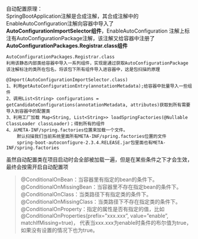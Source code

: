 自动配置原理：  
SpringBootApplication注解是合成注解，其合成注解中的EnableAutoConfiguration注解向容器中导入了**AutoConfigurationImportSelector组件**，EnableAutoConfiguration
注解上标注有AutoConfigurationPackage注解，该注解又给容器中注册了**AutoConfigurationPackages.Registrar.class组件**  
```
AutoConfigurationPackages.Registrar.class  
利用该静态内部类给容器中导入一系列组件，实现是通过获取AutoConfigurationPackage该注解标注的类所在包名，将该包下所有组件导入进容器中，这是包扫描的原理
```

```
@Import(AutoConfigurationImportSelector.class)  
1、利用getAutoConfigurationEntry(annotationMetadata);给容器中批量导入一些组件
2、调用List<String> configurations = getCandidateConfigurations(annotationMetadata, attributes)获取到所有需要导入到容器中的配置类
3、利用工厂加载 Map<String, List<String>> loadSpringFactories(@Nullable ClassLoader classLoader)；得到所有的组件
4、从META-INF/spring.factories位置来加载一个文件。
	默认扫描我们当前系统里面所有META-INF/spring.factories位置的文件
    spring-boot-autoconfigure-2.3.4.RELEASE.jar包里面也有META-INF/spring.factories
```
虽然自动配置类在项目启动时会全部被加载一遍，但是在某些条件之下才会生效，最终会按需开启自动配置项  
> @ConditionalOnBean：当容器里有指定的bean的条件下。  
> @ConditionalOnMissingBean：当容器里不存在指定bean的条件下。  
> @ConditionalOnClass：当类路径下有指定类的条件下。  
> @ConditionalOnMissingClass：当类路径下不存在指定类的条件下。  
> @ConditionalOnProperty：指定的属性是否有指定的值，比如@ConditionalOnProperties(prefix=”xxx.xxx”, value=”enable”, matchIfMissing=true)，
> 代表当xxx.xxx为enable时条件的布尔值为true，如果没有设置的情况下也为true。



